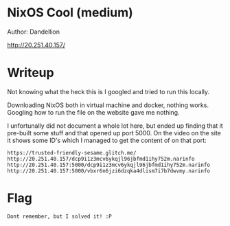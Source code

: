 # NixOS Cool (medium)

Author: Dandellion

http://20.251.40.157/

# Writeup

Not knowing what the heck this is I googled and tried to run this locally. 

Downloading NixOS both in virtual machine and docker, nothing works. Googling how to run the file on the website gave me nothing. 

I unfortunally did not document a whole lot here, but ended up finding that it pre-built some stuff and that opened up port 5000. On the video on the site it shows some ID's which I managed to get the content of on that port:

```
https://trusted-friendly-sesame.glitch.me/
http://20.251.40.157/dcp9i1z3mcv6ykqjl96jbfmd1ihy752m.narinfo
http://20.251.40.157:5000/dcp9i1z3mcv6ykqjl96jbfmd1ihy752m.narinfo
http://20.251.40.157:5000/vbxr6n6jzi6dzqka4dlism7i7b7dwvmy.narinfo
```

# Flag 

```
Dont remember, but I solved it! :P
```
